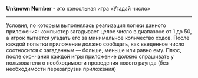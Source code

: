 __Unknown Number__ - это консольная игра «Угадай число» 
* * *
Условия, по которым выполнялась реализация логики данного приложения:
компьютер загадывает целое число в диапазоне от 1 до 50, а игрок пытается угадать его за минимальное количество ходов. После каждой попытки приложение должно сообщать, как введенное число соотносится с загаданным — больше, меньше или равно ему. 
Плюс, после окончания каждой игры приложение должно спрашивать у пользователя о необходимости проведения нового раунда (без необходимости перезагрузки приложения)
